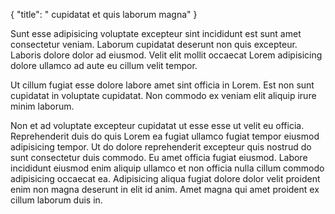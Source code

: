 {
  "title": " cupidatat et quis laborum magna"
}

Sunt esse adipisicing voluptate excepteur sint incididunt est sunt amet consectetur veniam. Laborum cupidatat deserunt non quis excepteur. Laboris dolore dolor ad eiusmod. Velit elit mollit occaecat Lorem adipisicing dolore ullamco ad aute eu cillum velit tempor.

Ut cillum fugiat esse dolore labore amet sint officia in Lorem. Est non sunt cupidatat in voluptate cupidatat. Non commodo ex veniam elit aliquip irure minim laborum.

Non et ad voluptate excepteur cupidatat ut esse esse ut velit eu officia. Reprehenderit duis do quis Lorem ea fugiat ullamco fugiat tempor eiusmod adipisicing tempor. Ut do dolore reprehenderit excepteur quis nostrud do sunt consectetur duis commodo. Eu amet officia fugiat eiusmod. Labore incididunt eiusmod enim aliquip ullamco et non officia nulla cillum commodo adipisicing occaecat ea. Adipisicing aliqua fugiat dolore dolor velit proident enim non magna deserunt in elit id anim. Amet magna qui amet proident ex cillum laborum duis in.